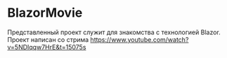 # BlazorMovie
Представленный проект служит для знакомства с технологией Blazor. Проект написан со стрима https://www.youtube.com/watch?v=5NDIqqw7HrE&t=15075s

